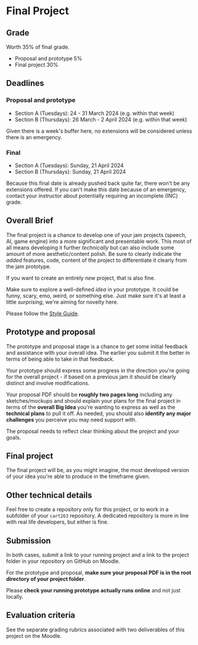 # Final Project

## Grade

Worth 35% of final grade.

* Proposal and prototype 5%
* Final project 30%

## Deadlines

### Proposal and prototype

* Section A (Tuesdays): 24 - 31 March 2024 (e.g. within that week)
* Section B (Thursdays): 26 March - 2 April 2024 (e.g. within that week)

Given there is a week's buffer here, no extensions will be considered unless there is an emergency.

### Final

* Section A (Tuesdays): Sunday, 21 April 2024
* Section B (Thursdays): Sunday, 21 April 2024

Because this final date is already pushed back quite far, there won't be any extensions offered. If you can't make this date because of an emergency, contact your instructor about potentially requiring an incomplete (INC) grade.

## Overall Brief

The final project is a chance to develop one of your jam projects (speech, AI, game engine) into a more significant and presentable work. This most of all means developing it further *technically* but can also include some amount of more aesthetic/content polish. Be sure to clearly indicate the *added* features, code, content of the project to differentiate it clearly from the jam prototype.

If you want to create an entirely *new* project, that is also fine.

Make sure to explore a well-defined *idea* in your prototype. It could be funny, scary, emo, weird, or something else. Just make sure it's at least a little *surprising*, we're aiming for novelty here.

Please follow the [Style Guide](../../guides/style-guide.md).

## Prototype and proposal

The prototype and proposal stage is a chance to get some initial feedback and assistance with your overall idea. The earlier you submit it the better in terms of being able to take in that feedback.

Your prototype should express some progress in the direction you're going for the overall project - if based on a previous jam it should be clearly distinct and involve modifications.

Your proposal PDF should be **roughly two pages long** including any sketches/mockups and should explain your plans for the final project in terms of the **overall Big Idea** you're wanting to express as well as the **technical plans** to pull it off. As needed, you should also **identify any major challenges** you perceive you may need support with.

The proposal needs to reflect clear thinking about the project and your goals.

## Final project

The final project will be, as you might imagine, the most developed version of your idea you're able to produce in the timeframe given.

## Other technical details

Feel free to create a repository only for this project, or to work in a subfolder of your `cart263` repository. A dedicated repository is more in line with real life developers, but either is fine.

## Submission

In both cases, submit a link to your running project and a link to the project folder in your repository on GitHub on Moodle.

For the prototype and proposal, **make sure your proposal PDF is in the root directory of your project folder**.

Please **check your running prototype actually runs online** and not just locally.

## Evaluation criteria

See the separate grading rubrics associated with two deliverables of this project on the Moodle.
